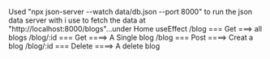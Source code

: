 Used "npx json-server --watch data/db.json --port 8000" to run the json data server with i use to fetch the data at "http://localhost:8000/blogs"...under Home useEffect
/blog === Get ===> all blogs
/blog/:id === Get ====> A Single blog
/blog === Post ====> Creat a blog
/blog/:id === Delete ====> A delete blog
